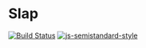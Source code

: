 Slap
===
[![Build Status][travis-badge]][travis-url]
[![js-semistandard-style](https://img.shields.io/badge/code%20style-semistandard-brightgreen.svg?style=flat-square)](https://github.com/Flet/semistandard)


[travis-badge]:https://travis-ci.org/FernandoCagale/slap.svg?branch=master
[travis-url]: https://travis-ci.org/FernandoCagale/slap
